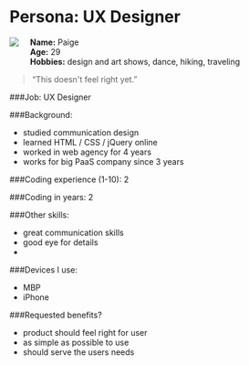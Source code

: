 # Persona: UX Designer

<img src="https://s3.amazonaws.com/uifaces/faces/twitter/liang/128.jpg" align="right" style="float:left; margin: 0 20px 20px 0" /> 

**Name:** Paige  
**Age:** 29  
**Hobbies:** design and art shows, dance, hiking, traveling

> “This doesn't feel right yet.”

###Job: 
UX Designer

###Background:
- studied communication design
- learned HTML / CSS / jQuery online
- worked in web agency for 4 years
- works for big PaaS company since 3 years

###Coding experience (1-10):
2

###Coding in years:
2

###Other skills: 
- great communication skills
- good eye for details
- 


###Devices I use: 
- MBP
- iPhone


###Requested benefits?
- product should feel right for user
- as simple as possible to use
- should serve the users needs